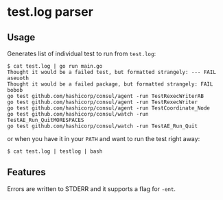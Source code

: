 # test.log parser

## Usage

Generates list of individual test to run from `test.log`:

```
$ cat test.log | go run main.go
Thought it would be a failed test, but formatted strangely: --- FAIL	aseuoth
Thought it would be a failed package, but formatted strangely: FAIL bobob
go test github.com/hashicorp/consul/agent -run TestRexecWriterAB
go test github.com/hashicorp/consul/agent -run TestRexecWriter
go test github.com/hashicorp/consul/agent -run TestCoordinate_Node
go test github.com/hashicorp/consul/watch -run TestAE_Run_QuitMORESPACES
go test github.com/hashicorp/consul/watch -run TestAE_Run_Quit
```

or when you have it in your `PATH` and want to run the test right away:

```
$ cat test.log | testlog | bash
```

## Features

Errors are written to STDERR and it supports a flag for `-ent`.
